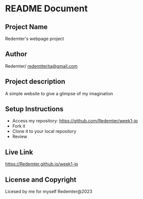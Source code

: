 # README Document
## Project Name
Redemter's webpage project
## Author
Redemter/ <redemtterita@gmail.com>
## Project description
A simple website to give a glimpse of my imagination
## Setup Instructions
- Access my repository: https://github.com/Redemter/week1-ip
- Fork it
- Clone it to your local repository
- Review
## Live Link
https://Redemter.github.io/week1-ip

## License and Copyright
Licesed by me for myself
Redemter@2023